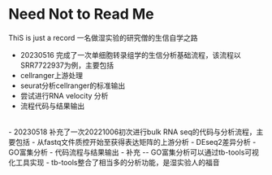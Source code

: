 # Need Not to Read Me
ThiS is just a record
一名做湿实验的研究僧的生信自学之路
- 20230516 完成了一次单细胞转录组学的生信分析基础流程，该流程以SRR7722937为例，主要包括
-   cellranger上游处理
-   seurat分析cellranger的标准输出
-   尝试进行RNA velocity 分析
-   流程代码与结果输出
</br>
- 20230518 补充了一次20221006初次进行bulk RNA seq的代码与分析流程，主要包括
-   从fastq文件质控开始至获得表达矩阵的上游分析
-   DEseq2差异分析
-   GO富集分析
-   代码流程与结果输出
-   补充 -- GO富集分析可以通过tb-tools可视化工具实现
-   tb-tools整合了相当多的分析功能，是湿实验人的福音
